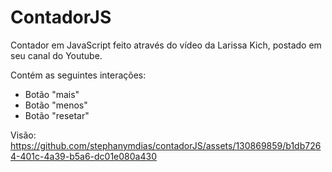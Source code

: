 # ContadorJS
Contador em JavaScript feito através do vídeo da Larissa Kich, postado em seu canal do Youtube.

Contém as seguintes interações:
- Botão "mais"
- Botão "menos"
- Botão "resetar"

Visão: 
https://github.com/stephanymdias/contadorJS/assets/130869859/b1db7264-401c-4a39-b5a6-dc01e080a430


